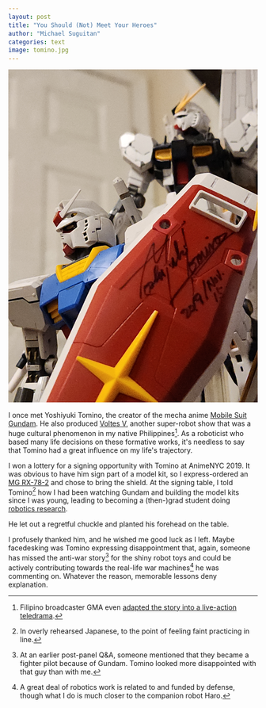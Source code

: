 ```yaml
---
layout: post
title: "You Should (Not) Meet Your Heroes"
author: "Michael Suguitan"
categories: text
image: tomino.jpg
---
```


[![](assets/img/tomino.jpg)](assets/img/tomino.jpg)

I once met Yoshiyuki Tomino, the creator of the mecha anime [Mobile Suit Gundam](http://www.gundam.jp/tv/index.html).
He also produced [Voltes V](https://en.wikipedia.org/wiki/Voltes_V), another super-robot show that was a huge cultural phenomenon in my native Philippines[^0].
As a roboticist who based many life decisions on these formative works, it's needless to say that Tomino had a great influence on my life's trajectory.

I won a lottery for a signing opportunity with Tomino at AnimeNYC 2019.
It was obvious to have him sign part of a model kit, so I express-ordered an [MG RX-78-2](https://www.hlj.com/1-100-scale-mg-gundam-rx-78-2-ver-3-0-ban983655) and chose to bring the shield.
At the signing table, I told Tomino[^1] how I had been watching Gundam and building the model kits since I was young, leading to becoming a (then-)grad student doing [robotics research](https://msgtn.io/research).

He let out a regretful chuckle and planted his forehead on the table.

I profusely thanked him, and he wished me good luck as I left.
Maybe facedesking was Tomino expressing disappointment that, again, someone has missed the anti-war story[^2] for the shiny robot toys and could be actively contributing towards the real-life war machines[^3] he was commenting on.
Whatever the reason, memorable lessons deny explanation.

[^0]: Filipino broadcaster GMA even [adapted the story into a live-action teledrama](https://www.gmanetwork.com/fullepisodes/home/voltes_v_legacy).

[^1]: In overly rehearsed Japanese, to the point of feeling faint practicing in line.

[^3]: A great deal of robotics work is related to and funded by defense, though what I do is much closer to the companion robot Haro.

[^2]: At an earlier post-panel Q&A, someone mentioned that they became a fighter pilot because of Gundam. Tomino looked more disappointed with that guy than with me.

